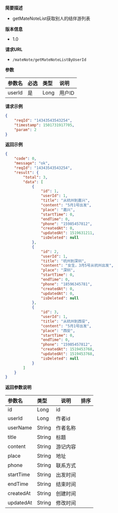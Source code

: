 **简要描述** 
- getMateNoteList获取别人的结伴游列表

**版本信息**
- 1.0

**请求URL** 
- `/mateNote/getMateNoteListByUserId `

**参数** 

|参数名|必选|类型|说明|
|:---- |:---   |:---|:----- |
|userId |是 | Long | 用户ID |


**请求示例**

```JSON
{
	"reqId": "14343543543254",
	"timestamp": 1501731917705,
	"param": 2
}
```



 **返回示例**

```JSON
{
    "code": 0,
    "message": "ok",
    "reqId": "14343543543254",
    "result": {
        "total": 3,
        "data": [
            {
                "id": 1,
                "userId": 1,
                "title": "从杭州到嘉兴",
                "content": "5月1号出发",
                "place": "嘉兴",
                "startTime": 0,
                "endTime": 0,
                "phone": "15985457812",
                "createdAt": 0,
                "updatedAt": 1519631211,
                "isDeleted": null
            },
            {
                "id": 2,
                "userId": 1,
                "title": "杭州到深圳",
                "content": "女生，3月5号从杭州出发",
                "place": "深圳",
                "startTime": 0,
                "endTime": 0,
                "phone": "18596345781",
                "createdAt": 0,
                "updatedAt": 0,
                "isDeleted": null
            },
            {
                "id": 3,
                "userId": 1,
                "title": "从杭州到西安",
                "content": "5月1号出发",
                "place": "西安",
                "startTime": 0,
                "endTime": 0,
                "phone": "15985457812",
                "createdAt": 1519453768,
                "updatedAt": 1519453768,
                "isDeleted": null
            }
        ]
    }
}
```



 **返回参数说明** 

|参数名|类型|说明|排序|
|:----- |:-----|-----  |-----  |
|id | Long   |id  | 
|userId  |Long |作者id |
|userName |String |作者名称 |
|title |String |标题 |
|content |String |游记内容 |
|place |String |地址 |
|phone |String |联系方式 |
|startTime |String |出发时间 |
|endTime |String |结束时间 |
|createdAt |String |创建时间 |
|updatedAt |String |修改时间 |

